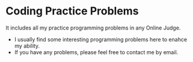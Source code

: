 # Coding Practice Problems
It includes all my practice programming problems in any Online Judge.

- I usually find some interesting programming problems here to enahce my ability.
- If you have any problems, please feel free to contact me by email.
